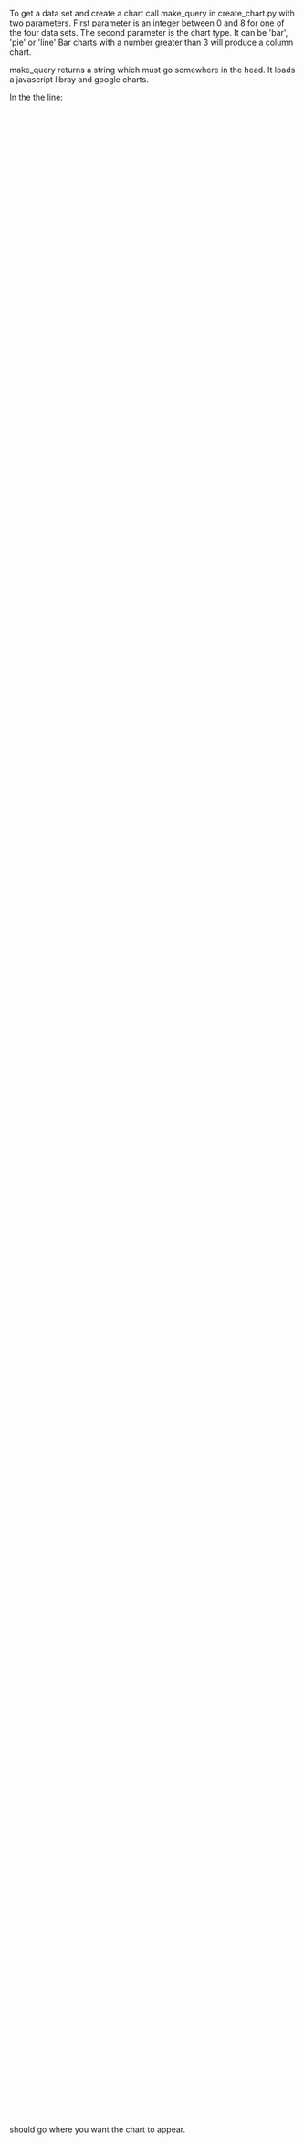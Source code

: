 To get a data set and create a chart call make_query in create_chart.py with two parameters.
First parameter is an integer between 0 and 8 for one of the four data sets.
The second parameter is the chart type. It can be 'bar', 'pie' or 'line' Bar charts with a number greater than 3 will produce a column chart.

make_query returns a string which must go somewhere in the head. It loads a javascript libray and google charts.

In the <body> the line:
<div id="chart_div" style="width: 90%; height: 90%;"></div>

should go where you want the chart to appear.
